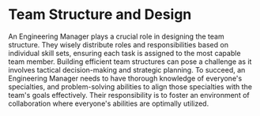 # Team Structure and Design

An Engineering Manager plays a crucial role in designing the team structure. They wisely distribute roles and responsibilities based on individual skill sets, ensuring each task is assigned to the most capable team member. Building efficient team structures can pose a challenge as it involves tactical decision-making and strategic planning. To succeed, an Engineering Manager needs to have thorough knowledge of everyone's specialties, and problem-solving abilities to align those specialties with the team's goals effectively. Their responsibility is to foster an environment of collaboration where everyone's abilities are optimally utilized.